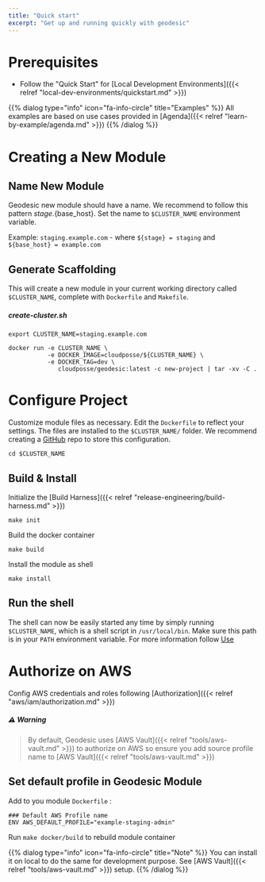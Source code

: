 ```yaml
---
title: "Quick start"
excerpt: "Get up and running quickly with geodesic"
---
```

# Prerequisites

* Follow the "Quick Start" for [Local Development Environments]({{< relref "local-dev-environments/quickstart.md" >}})

{{% dialog type="info" icon="fa-info-circle" title="Examples" %}}
All examples are based on use cases provided in [Agenda]({{< relref "learn-by-example/agenda.md" >}})
{{% /dialog %}}

# Creating a New Module

## Name New Module

Geodesic new module should have a name. We recommend to follow this pattern ${stage}.${base_host}.
Set the name to `$CLUSTER_NAME` environment variable.

Example: `staging.example.com` - where `${stage} = staging` and `${base_host} = example.com`

## Generate Scaffolding

This will create a new module in your current working directory called `$CLUSTER_NAME`, complete with `Dockerfile` and `Makefile`.

##### create-cluster.sh
```shell
export CLUSTER_NAME=staging.example.com

docker run -e CLUSTER_NAME \
           -e DOCKER_IMAGE=cloudposse/${CLUSTER_NAME} \
           -e DOCKER_TAG=dev \
              cloudposse/geodesic:latest -c new-project | tar -xv -C .
```

# Configure Project

Customize module files as necessary. Edit the `Dockerfile` to reflect your settings. The files are installed to the `$CLUSTER_NAME/` folder. We recommend creating a [GitHub](doc:github) repo to store this configuration.

```
cd $CLUSTER_NAME
```

## Build & Install

Initialize the [Build Harness]({{< relref "release-engineering/build-harness.md" >}})

```
make init
```

Build the docker container

```
make build
```

Install the module as shell

```
make install
```

## Run the shell

The shell can now be easily started any time by simply running `$CLUSTER_NAME`,  which is a shell script in `/usr/local/bin`. Make sure this path is in your `PATH` environment variable.
For more information follow [Use](doc:use)

# Authorize on AWS

Config AWS credentials and roles following [Authorization]({{< relref "aws/iam/authorization.md" >}})

##### :warning: Warning
> By default, Geodesic uses [AWS Vault]({{< relref "tools/aws-vault.md" >}}) to authorize on AWS so ensure you add source profile name to [AWS Vault]({{< relref "tools/aws-vault.md" >}})

## Set default profile in Geodesic Module

Add to you module `Dockerfile` :

```docker
### Default AWS Profile name
ENV AWS_DEFAULT_PROFILE="example-staging-admin"
```

Run `make docker/build` to rebuild module container

{{% dialog type="info" icon="fa-info-circle" title="Note" %}}
You can install it on local to do the same for development purpose.
See [AWS Vault]({{< relref "tools/aws-vault.md" >}}) setup.
{{% /dialog %}}
